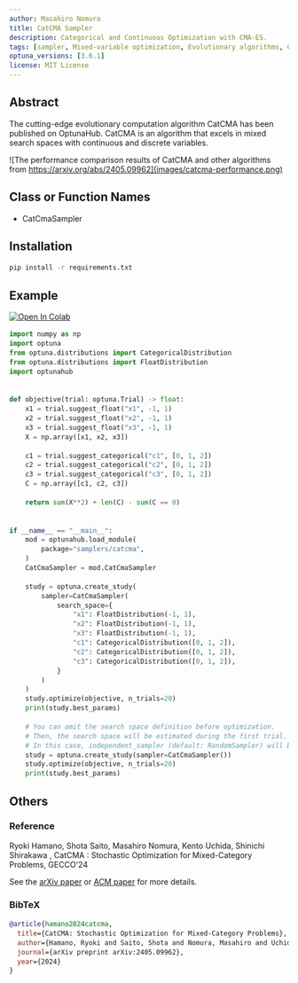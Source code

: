 ```yaml
---
author: Masahiro Nomura
title: CatCMA Sampler
description: Categorical and Continuous Optimization with CMA-ES.
tags: [sampler, Mixed-variable optimization, Evolutionary algorithms, CMA-ES]
optuna_versions: [3.6.1]
license: MIT License
---
```


## Abstract

The cutting-edge evolutionary computation algorithm CatCMA has been published on OptunaHub.
CatCMA is an algorithm that excels in mixed search spaces with continuous and discrete variables.

![The performance comparison results of CatCMA and other algorithms from https://arxiv.org/abs/2405.09962](images/catcma-performance.png)

## Class or Function Names

- CatCmaSampler

## Installation

```bash
pip install -r requirements.txt
```

## Example

[![Open In Colab](https://colab.research.google.com/assets/colab-badge.svg)](https://colab.research.google.com/github/optuna/optunahub-registry/blob/main/package/samplers/catcma/example.ipynb)

```python
import numpy as np
import optuna
from optuna.distributions import CategoricalDistribution
from optuna.distributions import FloatDistribution
import optunahub


def objective(trial: optuna.Trial) -> float:
    x1 = trial.suggest_float("x1", -1, 1)
    x2 = trial.suggest_float("x2", -1, 1)
    x3 = trial.suggest_float("x3", -1, 1)
    X = np.array([x1, x2, x3])

    c1 = trial.suggest_categorical("c1", [0, 1, 2])
    c2 = trial.suggest_categorical("c2", [0, 1, 2])
    c3 = trial.suggest_categorical("c3", [0, 1, 2])
    C = np.array([c1, c2, c3])

    return sum(X**2) + len(C) - sum(C == 0)


if __name__ == "__main__":
    mod = optunahub.load_module(
        package="samplers/catcma",
    )
    CatCmaSampler = mod.CatCmaSampler

    study = optuna.create_study(
        sampler=CatCmaSampler(
            search_space={
                "x1": FloatDistribution(-1, 1),
                "x2": FloatDistribution(-1, 1),
                "x3": FloatDistribution(-1, 1),
                "c1": CategoricalDistribution([0, 1, 2]),
                "c2": CategoricalDistribution([0, 1, 2]),
                "c3": CategoricalDistribution([0, 1, 2]),
            }
        )
    )
    study.optimize(objective, n_trials=20)
    print(study.best_params)

    # You can omit the search space definition before optimization.
    # Then, the search space will be estimated during the first trial.
    # In this case, independent_sampler (default: RandomSampler) will be used instead of the CatCma algorithm for the first trial.
    study = optuna.create_study(sampler=CatCmaSampler())
    study.optimize(objective, n_trials=20)
    print(study.best_params)
```

## Others

### Reference

Ryoki Hamano, Shota Saito, Masahiro Nomura, Kento Uchida, Shinichi Shirakawa , CatCMA : Stochastic Optimization for Mixed-Category Problems, GECCO'24

See the [arXiv paper](https://arxiv.org/abs/2405.09962) or [ACM paper](https://dl.acm.org/doi/abs/10.1145/3638529.3654198) for more details.

### BibTeX

```bibtex
@article{hamano2024catcma,
  title={CatCMA: Stochastic Optimization for Mixed-Category Problems},
  author={Hamano, Ryoki and Saito, Shota and Nomura, Masahiro and Uchida, Kento and Shirakawa, Shinichi},
  journal={arXiv preprint arXiv:2405.09962},
  year={2024}
}
```
